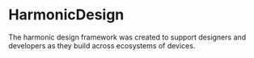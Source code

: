 # HarmonicDesign
The harmonic design framework was created to support designers and developers as they build across ecosystems of devices.

